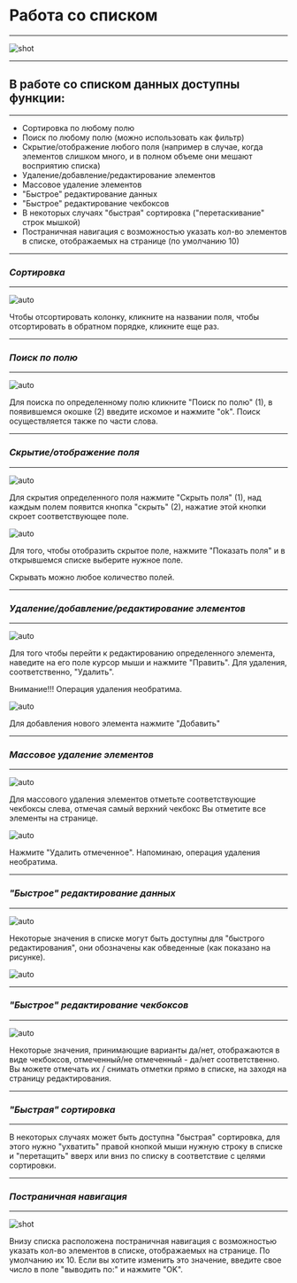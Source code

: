 Работа со списком
==================
------------------
![shot](/static/dmn/markdown/im/list1.png "")

------------------
В работе со списком данных доступны функции:
------------------
------------------
- Сортировка по любому полю
- Поиск по любому полю (можно использовать как фильтр)
- Скрытие/отображение любого поля (например в случае, когда элементов слишком много, и в полном объеме они мешают восприятию списка)
- Удаление/добавление/редактирование элементов
- Массовое удаление элементов
- "Быстрое" редактирование данных
- "Быстрое" редактирование чекбоксов
- В некоторых случаях "быстрая" сортировка ("перетаскивание" строк мышкой)
- Постраничная навигация с возможностью указать кол-во элементов в списке, отображаемых на странице (по умолчанию 10)

------------------
### _Сортировка_
------------------
![auto](/static/dmn/markdown/im/list2.png "")

Чтобы отсортировать колонку, кликните на названии поля, чтобы отсортировать в обратном порядке, кликните еще раз.

------------------
### _Поиск по полю_
------------------
![auto](/static/dmn/markdown/im/list3.png "")

Для поиска по определенному полю кликните "Поиск по полю" (1), в появившемся окошке (2) введите искомое и нажмите "ok". Поиск осуществляется также по части слова.

------------------
### _Скрытие/отображение поля_
------------------
![auto](/static/dmn/markdown/im/list4.png "")

Для скрытия определенного поля нажмите "Скрыть поля" (1), над каждым полем появится кнопка "скрыть" (2), нажатие этой кнопки скроет соответствующее поле.

![auto](/static/dmn/markdown/im/list5.png "")

Для того, чтобы отобразить скрытое поле, нажмите "Показать поля" и в открывшемся списке выберите нужное поле.

Скрывать можно любое количество полей.

------------------
### _Удаление/добавление/редактирование элементов_
------------------
![auto](/static/dmn/markdown/im/list6.png "")

Для того чтобы перейти к редактированию определенного элемента, наведите на его поле курсор мыши и нажмите "Править". Для удаления, соответственно, "Удалить".

Внимание!!! Операция удаления необратима.

![auto](/static/dmn/markdown/im/list7.png "")

Для добавления нового элемента нажмите "Добавить"

------------------
### _Массовое удаление элементов_
------------------
![auto](/static/dmn/markdown/im/list8.png "")

Для массового удаления элементов отметьте соответствующие чекбоксы слева, отмечая самый верхний чекбокс Вы отметите все элементы на странице. 

![auto](/static/dmn/markdown/im/list9.png "")

Нажмите "Удалить отмеченное". Напоминаю, операция удаления необратима.

------------------
### _"Быстрое" редактирование данных_
------------------
![auto](/static/dmn/markdown/im/list10.png "")

Некоторые значения в списке могут быть доступны для "быстрого редактирования", они обозначены как обведенные (как показано на рисунке).

![auto](/static/dmn/markdown/im/list11.png "")

------------------
### _"Быстрое" редактирование чекбоксов_
------------------
![auto](/static/dmn/markdown/im/list12.png "")

Некоторые значения, принимающие варианты да/нет, отображаются в виде чекбоксов, отмеченный/не отмеченный - да/нет соответственно. Вы можете отмечать их / снимать отметки прямо в списке, на заходя на страницу редактирования.

------------------
### _"Быстрая" сортировка_
------------------

В некоторых случаях может быть доступна "быстрая" сортировка, для этого нужно "ухватить" правой кнопкой мыши нужную строку в списке и "перетащить" вверх или вниз по списку в соответствие с целями сортировки.

------------------
### _Постраничная навигация_
------------------
![shot](/static/dmn/markdown/im/list13.png "")

Внизу списка расположена постраничная навигация с возможностью указать кол-во элементов в списке, отображаемых на странице. По умолчанию их 10. Если вы хотите изменить это значение, введите свое число в поле "выводить по:" и нажмите "OK".
